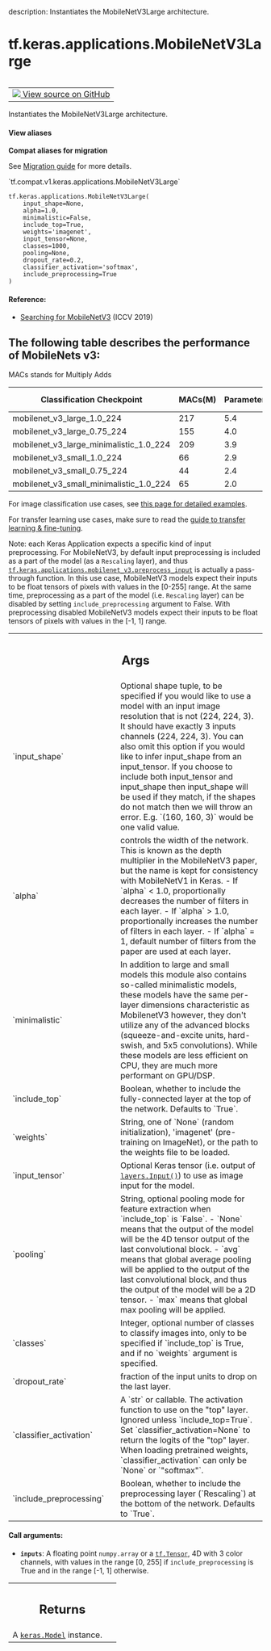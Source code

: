 description: Instantiates the MobileNetV3Large architecture.

<div itemscope itemtype="http://developers.google.com/ReferenceObject">
<meta itemprop="name" content="tf.keras.applications.MobileNetV3Large" />
<meta itemprop="path" content="Stable" />
</div>

# tf.keras.applications.MobileNetV3Large

<!-- Insert buttons and diff -->

<table class="tfo-notebook-buttons tfo-api nocontent" align="left">
<td>
  <a target="_blank" href="https://github.com/keras-team/keras/tree/v2.9.0/keras/applications/mobilenet_v3.py#L404-L444">
    <img src="https://www.tensorflow.org/images/GitHub-Mark-32px.png" />
    View source on GitHub
  </a>
</td>
</table>



Instantiates the MobileNetV3Large architecture.

<section class="expandable">
  <h4 class="showalways">View aliases</h4>
  <p>
<b>Compat aliases for migration</b>
<p>See
<a href="https://www.tensorflow.org/guide/migrate">Migration guide</a> for
more details.</p>
<p>`tf.compat.v1.keras.applications.MobileNetV3Large`</p>
</p>
</section>

<pre class="devsite-click-to-copy prettyprint lang-py tfo-signature-link">
<code>tf.keras.applications.MobileNetV3Large(
    input_shape=None,
    alpha=1.0,
    minimalistic=False,
    include_top=True,
    weights=&#x27;imagenet&#x27;,
    input_tensor=None,
    classes=1000,
    pooling=None,
    dropout_rate=0.2,
    classifier_activation=&#x27;softmax&#x27;,
    include_preprocessing=True
)
</code></pre>



<!-- Placeholder for "Used in" -->


#### Reference:


- [Searching for MobileNetV3](
    https://arxiv.org/pdf/1905.02244.pdf) (ICCV 2019)

The following table describes the performance of MobileNets v3:
------------------------------------------------------------------------
MACs stands for Multiply Adds

|Classification Checkpoint|MACs(M)|Parameters(M)|Top1 Accuracy|Pixel1 CPU(ms)|
|---|---|---|---|---|
| mobilenet_v3_large_1.0_224              | 217 | 5.4 |   75.6   |   51.2  |
| mobilenet_v3_large_0.75_224             | 155 | 4.0 |   73.3   |   39.8  |
| mobilenet_v3_large_minimalistic_1.0_224 | 209 | 3.9 |   72.3   |   44.1  |
| mobilenet_v3_small_1.0_224              | 66  | 2.9 |   68.1   |   15.8  |
| mobilenet_v3_small_0.75_224             | 44  | 2.4 |   65.4   |   12.8  |
| mobilenet_v3_small_minimalistic_1.0_224 | 65  | 2.0 |   61.9   |   12.2  |

For image classification use cases, see
[this page for detailed examples](
  https://keras.io/api/applications/#usage-examples-for-image-classification-models).

For transfer learning use cases, make sure to read the
[guide to transfer learning & fine-tuning](
  https://keras.io/guides/transfer_learning/).

Note: each Keras Application expects a specific kind of input preprocessing.
For MobileNetV3, by default input preprocessing is included as a part of the
model (as a `Rescaling` layer), and thus
<a href="../../../tf/keras/applications/mobilenet_v3/preprocess_input.md"><code>tf.keras.applications.mobilenet_v3.preprocess_input</code></a> is actually a
pass-through function. In this use case, MobileNetV3 models expect their inputs
to be float tensors of pixels with values in the [0-255] range.
At the same time, preprocessing as a part of the model (i.e. `Rescaling`
layer) can be disabled by setting `include_preprocessing` argument to False.
With preprocessing disabled MobileNetV3 models expect their inputs to be float
tensors of pixels with values in the [-1, 1] range.

<!-- Tabular view -->
 <table class="responsive fixed orange">
<colgroup><col width="214px"><col></colgroup>
<tr><th colspan="2"><h2 class="add-link">Args</h2></th></tr>

<tr>
<td>
`input_shape`
</td>
<td>
Optional shape tuple, to be specified if you would
like to use a model with an input image resolution that is not
(224, 224, 3).
It should have exactly 3 inputs channels (224, 224, 3).
You can also omit this option if you would like
to infer input_shape from an input_tensor.
If you choose to include both input_tensor and input_shape then
input_shape will be used if they match, if the shapes
do not match then we will throw an error.
E.g. `(160, 160, 3)` would be one valid value.
</td>
</tr><tr>
<td>
`alpha`
</td>
<td>
controls the width of the network. This is known as the
depth multiplier in the MobileNetV3 paper, but the name is kept for
consistency with MobileNetV1 in Keras.
- If `alpha` < 1.0, proportionally decreases the number
    of filters in each layer.
- If `alpha` > 1.0, proportionally increases the number
    of filters in each layer.
- If `alpha` = 1, default number of filters from the paper
    are used at each layer.
</td>
</tr><tr>
<td>
`minimalistic`
</td>
<td>
In addition to large and small models this module also
contains so-called minimalistic models, these models have the same
per-layer dimensions characteristic as MobilenetV3 however, they don't
utilize any of the advanced blocks (squeeze-and-excite units, hard-swish,
and 5x5 convolutions). While these models are less efficient on CPU, they
are much more performant on GPU/DSP.
</td>
</tr><tr>
<td>
`include_top`
</td>
<td>
Boolean, whether to include the fully-connected
layer at the top of the network. Defaults to `True`.
</td>
</tr><tr>
<td>
`weights`
</td>
<td>
String, one of `None` (random initialization),
'imagenet' (pre-training on ImageNet),
or the path to the weights file to be loaded.
</td>
</tr><tr>
<td>
`input_tensor`
</td>
<td>
Optional Keras tensor (i.e. output of
<a href="../../../tf/keras/Input.md"><code>layers.Input()</code></a>)
to use as image input for the model.
</td>
</tr><tr>
<td>
`pooling`
</td>
<td>
String, optional pooling mode for feature extraction
when `include_top` is `False`.
- `None` means that the output of the model
    will be the 4D tensor output of the
    last convolutional block.
- `avg` means that global average pooling
    will be applied to the output of the
    last convolutional block, and thus
    the output of the model will be a
    2D tensor.
- `max` means that global max pooling will
    be applied.
</td>
</tr><tr>
<td>
`classes`
</td>
<td>
Integer, optional number of classes to classify images
into, only to be specified if `include_top` is True, and
if no `weights` argument is specified.
</td>
</tr><tr>
<td>
`dropout_rate`
</td>
<td>
fraction of the input units to drop on the last layer.
</td>
</tr><tr>
<td>
`classifier_activation`
</td>
<td>
A `str` or callable. The activation function to use
on the "top" layer. Ignored unless `include_top=True`. Set
`classifier_activation=None` to return the logits of the "top" layer.
When loading pretrained weights, `classifier_activation` can only
be `None` or `"softmax"`.
</td>
</tr><tr>
<td>
`include_preprocessing`
</td>
<td>
Boolean, whether to include the preprocessing
layer (`Rescaling`) at the bottom of the network. Defaults to `True`.
</td>
</tr>
</table>



#### Call arguments:


* <b>`inputs`</b>: A floating point `numpy.array` or a <a href="../../../tf/Tensor.md"><code>tf.Tensor</code></a>, 4D with 3 color
  channels, with values in the range [0, 255] if `include_preprocessing`
  is True and in the range [-1, 1] otherwise.


<!-- Tabular view -->
 <table class="responsive fixed orange">
<colgroup><col width="214px"><col></colgroup>
<tr><th colspan="2"><h2 class="add-link">Returns</h2></th></tr>
<tr class="alt">
<td colspan="2">
A <a href="../../../tf/keras/Model.md"><code>keras.Model</code></a> instance.
</td>
</tr>

</table>

